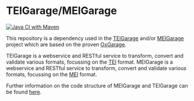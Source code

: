 # TEIGarage/MEIGarage 

[![Java CI with Maven](https://github.com/TEIC/ege-webclient/actions/workflows/maven.yml/badge.svg)](https://github.com/TEIC/ege-webclient/actions/workflows/maven.yml)

This repository is a dependency used in the [TEIGarage](https://github.com/TEIC/TEIGarage) and/or [MEIGarage](https://github.com/Edirom/MEIGarage) project which are based on the proven [OxGarage](https://github.com/TEIC/oxgarage). 

TEIGarage is a webservice and RESTful service to transform, convert and validate various formats, focussing on the [TEI](https://tei-c.org/) format.
MEIGarage is a webservice and RESTful service to transform, convert and validate various formats, focussing on the [MEI](https://music-encoding.org/) format.

Further information on the code structure of MEIGarage and TEIGarage can be found [here](https://github.com/Edirom/MEIGarage/blob/main/doc/code-structure.md).



